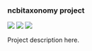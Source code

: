 ### ncbitaxonomy project

<!-- [![](https://travis-ci.org/ohnosequences/ncbitaxonomy.svg?branch=master)](https://travis-ci.org/ohnosequences/ncbitaxonomy) -->
<!-- [![](https://img.shields.io/codacy/???.svg)](https://www.codacy.com/app/era7/ncbitaxonomy) -->
[![](http://github-release-version.herokuapp.com/github/ohnosequences/ncbitaxonomy/release.svg)](https://github.com/ohnosequences/ncbitaxonomy/releases/latest)
[![](https://img.shields.io/badge/license-AGPLv3-blue.svg)](https://tldrlegal.com/license/gnu-affero-general-public-license-v3-%28agpl-3.0%29)
[![](https://img.shields.io/badge/contact-gitter_chat-dd1054.svg)](https://gitter.im/ohnosequences/ncbitaxonomy)

Project description here.
